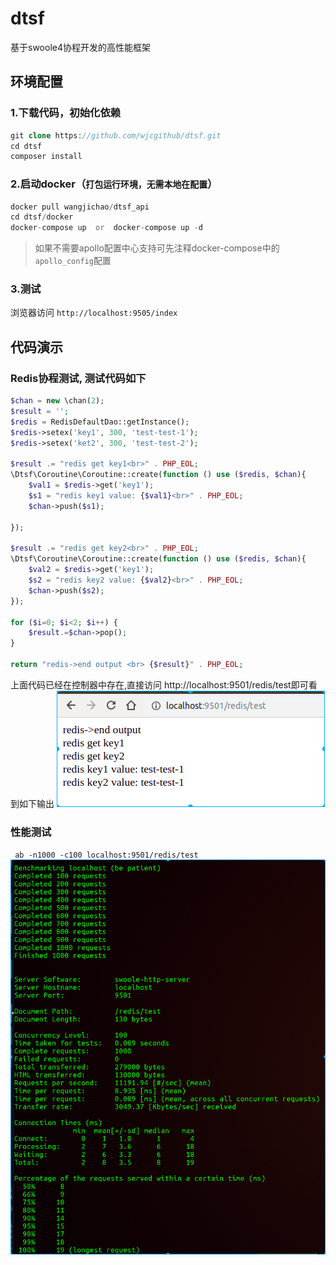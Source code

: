 # dtsf
基于swoole4协程开发的高性能框架

## 环境配置

### 1.下载代码，初始化依赖
```php
git clone https://github.com/wjcgithub/dtsf.git
cd dtsf
composer install
```

### 2.启动docker（`打包运行环境，无需本地在配置`）
```php
docker pull wangjichao/dtsf_api
cd dtsf/docker
docker-compose up  or  docker-compose up -d
```
> 如果不需要apollo配置中心支持可先注释docker-compose中的`apollo_config`配置

### 3.测试
浏览器访问 `http://localhost:9505/index`

## 代码演示
### Redis协程测试, 测试代码如下
```php
$chan = new \chan(2);
$result = '';
$redis = RedisDefaultDao::getInstance();
$redis->setex('key1', 300, 'test-test-1');
$redis->setex('ket2', 300, 'test-test-2');

$result .= "redis get key1<br>" . PHP_EOL;
\Dtsf\Coroutine\Coroutine::create(function () use ($redis, $chan){
    $val1 = $redis->get('key1');
    $s1 = "redis key1 value: {$val1}<br>" . PHP_EOL;
    $chan->push($s1);

});

$result .= "redis get key2<br>" . PHP_EOL;
\Dtsf\Coroutine\Coroutine::create(function () use ($redis, $chan){
    $val2 = $redis->get('key1');
    $s2 = "redis key2 value: {$val2}<br>" . PHP_EOL;
    $chan->push($s2);
});

for ($i=0; $i<2; $i++) {
    $result.=$chan->pop();
}

return "redis->end output <br> {$result}" . PHP_EOL;
```

上面代码已经在控制器中存在,直接访问 http://localhost:9501/redis/test即可看到如下输出
![redis](redis.png)

### 性能测试
` ab -n1000 -c100 localhost:9501/redis/test`
![redis](bench.png)